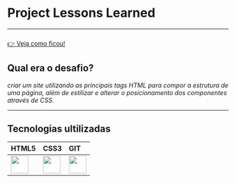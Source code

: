 # Project Lessons Learned
<hr/>

### 

[ 👉 Veja como ficou! ](https://viniciusrogatti.github.io/project-lessons-learned/)

## Qual era o desafio?

_criar um site utilizando as principais tags HTML para compor a estrutura de uma página, além de estilizar e alterar o posicionamento dos componentes através de CSS._
<hr/>

## Tecnologias ultilizadas

| HTML5 | CSS3 | GIT |
| :-- | :-- | :-- |
| <img src="https://cdn.jsdelivr.net/gh/devicons/devicon/icons/html5/html5-original.svg" width="40" height="40" /> | <img src="https://cdn.jsdelivr.net/gh/devicons/devicon/icons/css3/css3-original.svg" width="40" height="40" /> | <img src="https://cdn.jsdelivr.net/gh/devicons/devicon/icons/git/git-original.svg" width="40" height="40" /> |

